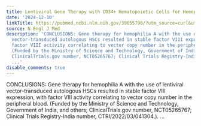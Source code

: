 ```yaml
---
title: Lentiviral Gene Therapy with CD34+ Hematopoietic Cells for Hemophilia A
date: '2024-12-10'
linkTitle: https://pubmed.ncbi.nlm.nih.gov/39655790/?utm_source=curl&utm_medium=rss&utm_campaign=pubmed-2&utm_content=1LIK-026Y9bjRE4xDQ231BSa89BnY4O2Rfi-9WXQd8C31C6cqE&fc=20211015124055&ff=20241211171327&v=2.18.0.post9+e462414
source: N Engl J Med
description: 'CONCLUSIONS: Gene therapy for hemophilia A with the use of lentiviral
  vector-transduced autologous HSCs resulted in stable factor VIII expression, with
  factor VIII activity correlating to vector copy number in the peripheral blood.
  (Funded by the Ministry of Science and Technology, Government of India, and others;
  ClinicalTrials.gov number, NCT05265767; Clinical Trials Registry-India number, CTRI/2022/03/041304.).
  ...'
disable_comments: true
---
```

CONCLUSIONS: Gene therapy for hemophilia A with the use of lentiviral vector-transduced autologous HSCs resulted in stable factor VIII expression, with factor VIII activity correlating to vector copy number in the peripheral blood. (Funded by the Ministry of Science and Technology, Government of India, and others; ClinicalTrials.gov number, NCT05265767; Clinical Trials Registry-India number, CTRI/2022/03/041304.). ...